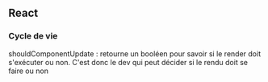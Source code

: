 ## React

### Cycle de vie

shouldComponentUpdate : retourne un booléen pour savoir si le render doit s'exécuter ou non. C'est donc le dev qui peut décider si le rendu doit se faire ou non
